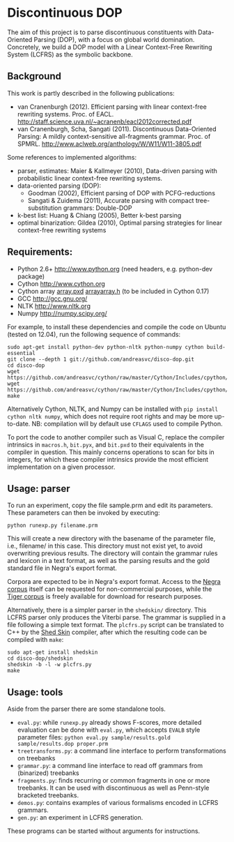 Discontinuous DOP
=================

The aim of this project is to parse discontinuous constituents with
Data-Oriented Parsing (DOP), with a focus on global world domination.
Concretely, we build a DOP model with a Linear Context-Free Rewriting
System (LCFRS) as the symbolic backbone.

Background
----------
This work is partly described in the following publications:

- van Cranenburgh (2012). Efficient parsing with linear context-free rewriting
  systems. Proc. of EACL.
  http://staff.science.uva.nl/~acranenb/eacl2012corrected.pdf
- van Cranenburgh, Scha, Sangati (2011). Discontinuous Data-Oriented Parsing:
  A mildly context-sensitive all-fragments grammar. Proc. of SPMRL.
  http://www.aclweb.org/anthology/W/W11/W11-3805.pdf

Some references to implemented algorithms:

- parser, estimates: Maier & Kallmeyer (2010), Data-driven parsing with
  probabilistic linear context-free rewriting systems.
- data-oriented parsing (DOP):
  * Goodman (2002), Efficient parsing of DOP with PCFG-reductions
  * Sangati & Zuidema (2011), Accurate parsing with compact tree-substitution grammars: Double-DOP
- k-best list: Huang & Chiang (2005), Better k-best parsing
- optimal binarization: Gildea (2010), Optimal parsing strategies for linear
  context-free rewriting systems

Requirements:
-------------
- Python 2.6+   http://www.python.org (need headers, e.g. python-dev package)
- Cython        http://www.cython.org
- Cython array	[array.pxd](https://github.com/andreasvc/cython/raw/master/Cython/Includes/cpython/array.pxd) [arrayarray.h](https://github.com/andreasvc/cython/raw/master/Cython/Includes/cpython/arrayarray.h) (to be included in Cython 0.17)
- GCC           http://gcc.gnu.org/
- NLTK          http://www.nltk.org
- Numpy         http://numpy.scipy.org/

For example, to install these dependencies and compile the code on Ubuntu
(tested on 12.04), run the following sequence of commands:

	sudo apt-get install python-dev python-nltk python-numpy cython build-essential
	git clone --depth 1 git://github.com/andreasvc/disco-dop.git
	cd disco-dop
	wget https://github.com/andreasvc/cython/raw/master/Cython/Includes/cpython/array.pxd
	wget https://github.com/andreasvc/cython/raw/master/Cython/Includes/cpython/arrayarray.h 
	make

Alternatively Cython, NLTK, and Numpy can be installed with
`pip install cython nltk numpy`,
which does not require root rights and may be more up-to-date.
NB: compilation will by default use `CFLAGS` used to compile Python.

To port the code to another compiler such as Visual C, replace the compiler
intrinsics in `macros.h`, `bit.pyx`, and `bit.pxd` to their equivalents in the
compiler in question. This mainly concerns operations to scan for bits in
integers, for which these compiler intrinsics provide the most efficient
implementation on a given processor.

Usage: parser
-------------
To run an experiment, copy the file sample.prm and edit its parameters. These
parameters can then be invoked by executing:

	python runexp.py filename.prm

This will create a new directory with the basename of the parameter file, i.e.,
filename/ in this case. This directory must not exist yet, to avoid overwriting
previous results. The directory will contain the grammar rules and lexicon in a
text format, as well as the parsing results and the gold standard file in
Negra's export format. 

Corpora are expected to be in Negra's export format. Access to the [Negra
corpus](http://www.coli.uni-saarland.de/projects/sfb378/negra-corpus/) itself
can be requested for non-commercial purposes, while the [Tiger
corpus](http://www.ims.uni-stuttgart.de/projekte/TIGER/TIGERCorpus/) is freely
available for download for research purposes.

Alternatively, there is a simpler parser in the `shedskin/` directory. This
LCFRS parser only produces the Viterbi parse. The grammar is supplied in a file
following a simple text format. The `plcfrs.py` script can be translated to C++
by the [Shed Skin](http://code.google.com/p/shedskin/) compiler, after which
the resulting code can be compiled with `make`:

    sudo apt-get install shedskin
    cd disco-dop/shedskin
    shedskin -b -l -w plcfrs.py
    make

Usage: tools
------------
Aside from the parser there are some standalone tools.

- `eval.py`:             while `runexp.py` already shows F-scores, more detailed
                         evaluation can be done with `eval.py`, which accepts
                         `EVALB` style parameter files: `python eval.py
                         sample/results.gold sample/results.dop proper.prm`
- `treetransforms.py`:   a command line interface to perform transformations on
                         treebanks 
- `grammar.py`:          a command line interface to read off grammars
                         from (binarized) treebanks
- `fragments.py`:        finds recurring or common fragments in one or more
                         treebanks. It can be used with discontinuous as well as
                         Penn-style bracketed treebanks.
- `demos.py`:            contains examples of various formalisms encoded in
                         LCFRS grammars.
- `gen.py`:              an experiment in LCFRS generation.

These programs can be started without arguments for instructions.
